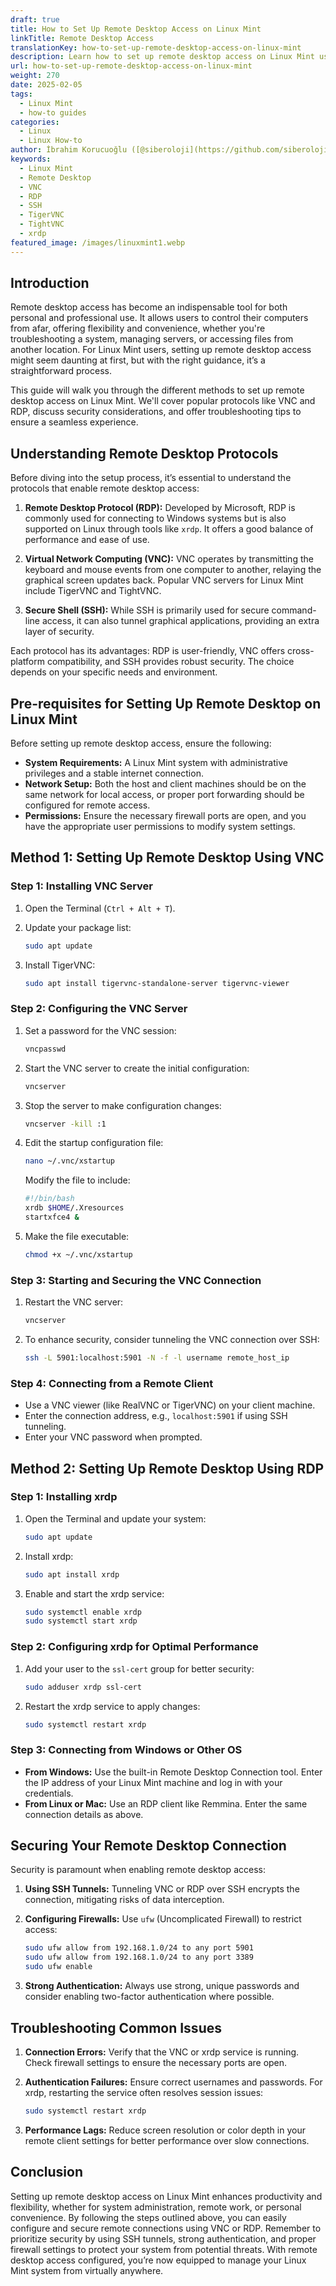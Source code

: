 ```yaml
---
draft: true
title: How to Set Up Remote Desktop Access on Linux Mint
linkTitle: Remote Desktop Access
translationKey: how-to-set-up-remote-desktop-access-on-linux-mint
description: Learn how to set up remote desktop access on Linux Mint using VNC and RDP protocols. This guide covers installation, configuration, security, and troubleshooting tips.
url: how-to-set-up-remote-desktop-access-on-linux-mint
weight: 270
date: 2025-02-05
tags:
  - Linux Mint
  - how-to guides
categories:
  - Linux
  - Linux How-to
author: İbrahim Korucuoğlu ([@siberoloji](https://github.com/siberoloji))
keywords:
  - Linux Mint
  - Remote Desktop
  - VNC
  - RDP
  - SSH
  - TigerVNC
  - TightVNC
  - xrdp
featured_image: /images/linuxmint1.webp
---
```

## Introduction

Remote desktop access has become an indispensable tool for both personal and professional use. It allows users to control their computers from afar, offering flexibility and convenience, whether you're troubleshooting a system, managing servers, or accessing files from another location. For Linux Mint users, setting up remote desktop access might seem daunting at first, but with the right guidance, it’s a straightforward process.

This guide will walk you through the different methods to set up remote desktop access on Linux Mint. We'll cover popular protocols like VNC and RDP, discuss security considerations, and offer troubleshooting tips to ensure a seamless experience.

## Understanding Remote Desktop Protocols

Before diving into the setup process, it’s essential to understand the protocols that enable remote desktop access:

1. **Remote Desktop Protocol (RDP):** Developed by Microsoft, RDP is commonly used for connecting to Windows systems but is also supported on Linux through tools like `xrdp`. It offers a good balance of performance and ease of use.

2. **Virtual Network Computing (VNC):** VNC operates by transmitting the keyboard and mouse events from one computer to another, relaying the graphical screen updates back. Popular VNC servers for Linux Mint include TigerVNC and TightVNC.

3. **Secure Shell (SSH):** While SSH is primarily used for secure command-line access, it can also tunnel graphical applications, providing an extra layer of security.

Each protocol has its advantages: RDP is user-friendly, VNC offers cross-platform compatibility, and SSH provides robust security. The choice depends on your specific needs and environment.

## Pre-requisites for Setting Up Remote Desktop on Linux Mint

Before setting up remote desktop access, ensure the following:

- **System Requirements:** A Linux Mint system with administrative privileges and a stable internet connection.
- **Network Setup:** Both the host and client machines should be on the same network for local access, or proper port forwarding should be configured for remote access.
- **Permissions:** Ensure the necessary firewall ports are open, and you have the appropriate user permissions to modify system settings.

## Method 1: Setting Up Remote Desktop Using VNC

### Step 1: Installing VNC Server

1. Open the Terminal (`Ctrl + Alt + T`).
2. Update your package list:

   ```bash
   sudo apt update
   ```

3. Install TigerVNC:

   ```bash
   sudo apt install tigervnc-standalone-server tigervnc-viewer
   ```

### Step 2: Configuring the VNC Server

1. Set a password for the VNC session:

   ```bash
   vncpasswd
   ```

2. Start the VNC server to create the initial configuration:

   ```bash
   vncserver
   ```

3. Stop the server to make configuration changes:

   ```bash
   vncserver -kill :1
   ```

4. Edit the startup configuration file:

   ```bash
   nano ~/.vnc/xstartup
   ```

   Modify the file to include:

   ```bash
   #!/bin/bash
   xrdb $HOME/.Xresources
   startxfce4 &
   ```

5. Make the file executable:

   ```bash
   chmod +x ~/.vnc/xstartup
   ```

### Step 3: Starting and Securing the VNC Connection

1. Restart the VNC server:

   ```bash
   vncserver
   ```

2. To enhance security, consider tunneling the VNC connection over SSH:

   ```bash
   ssh -L 5901:localhost:5901 -N -f -l username remote_host_ip
   ```

### Step 4: Connecting from a Remote Client

- Use a VNC viewer (like RealVNC or TigerVNC) on your client machine.
- Enter the connection address, e.g., `localhost:5901` if using SSH tunneling.
- Enter your VNC password when prompted.

## Method 2: Setting Up Remote Desktop Using RDP

### Step 1: Installing xrdp

1. Open the Terminal and update your system:

   ```bash
   sudo apt update
   ```

2. Install xrdp:

   ```bash
   sudo apt install xrdp
   ```

3. Enable and start the xrdp service:

   ```bash
   sudo systemctl enable xrdp
   sudo systemctl start xrdp
   ```

### Step 2: Configuring xrdp for Optimal Performance

1. Add your user to the `ssl-cert` group for better security:

   ```bash
   sudo adduser xrdp ssl-cert
   ```

2. Restart the xrdp service to apply changes:

   ```bash
   sudo systemctl restart xrdp
   ```

### Step 3: Connecting from Windows or Other OS

- **From Windows:** Use the built-in Remote Desktop Connection tool. Enter the IP address of your Linux Mint machine and log in with your credentials.
- **From Linux or Mac:** Use an RDP client like Remmina. Enter the same connection details as above.

## Securing Your Remote Desktop Connection

Security is paramount when enabling remote desktop access:

1. **Using SSH Tunnels:** Tunneling VNC or RDP over SSH encrypts the connection, mitigating risks of data interception.
2. **Configuring Firewalls:** Use `ufw` (Uncomplicated Firewall) to restrict access:

   ```bash
   sudo ufw allow from 192.168.1.0/24 to any port 5901
   sudo ufw allow from 192.168.1.0/24 to any port 3389
   sudo ufw enable
   ```

3. **Strong Authentication:** Always use strong, unique passwords and consider enabling two-factor authentication where possible.

## Troubleshooting Common Issues

1. **Connection Errors:** Verify that the VNC or xrdp service is running. Check firewall settings to ensure the necessary ports are open.
2. **Authentication Failures:** Ensure correct usernames and passwords. For xrdp, restarting the service often resolves session issues:

   ```bash
   sudo systemctl restart xrdp
   ```

3. **Performance Lags:** Reduce screen resolution or color depth in your remote client settings for better performance over slow connections.

## Conclusion

Setting up remote desktop access on Linux Mint enhances productivity and flexibility, whether for system administration, remote work, or personal convenience. By following the steps outlined above, you can easily configure and secure remote connections using VNC or RDP. Remember to prioritize security by using SSH tunnels, strong authentication, and proper firewall settings to protect your system from potential threats. With remote desktop access configured, you’re now equipped to manage your Linux Mint system from virtually anywhere.
